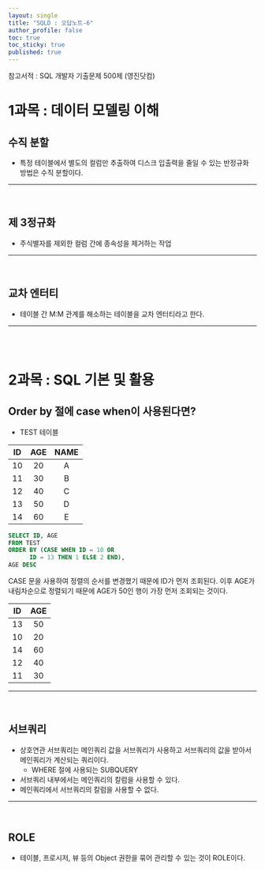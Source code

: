 ```yaml
---
layout: single
title: "SQLD : 오답노트-6"
author_profile: false
toc: true
toc_sticky: true
published: true
---
```


<div class="notice--primary" style="fontweight:bold">
참고서적 : SQL 개발자 기출문제 500제 (영진닷컴)
</div>


# 1과목 : 데이터 모델링 이해

## 수직 분할

* 특정 테이블에서 별도의 컬럼만 추출하여 디스크 입출력을 줄일 수 있는 반정규화 방법은 수직 분할이다.

<hr>
<br>

## 제 3정규화

* 주식별자를 제외한 컬럼 간에 종속성을 제거하는 작업

<hr>
<br>

## 교차 엔터티

* 테이블 간 M:M 관계를 해소하는 테이블을 교차 엔터티라고 한다.

<hr>
<br>
<br>

# 2과목 : SQL 기본 및 활용

## Order by 절에 case when이 사용된다면?

* TEST 테이블

|**ID**|**AGE**|**NAME**|
|:---:|:---:|:---:|
|10|20|A|
|11|30|B|
|12|40|C|
|13|50|D|
|14|60|E|

```sql
SELECT ID, AGE
FROM TEST
ORDER BY (CASE WHEN ID = 10 OR
      ID = 13 THEN 1 ELSE 2 END),
AGE DESC
```

<div class="notice--primary">
CASE 문을 사용하여 정렬의 순서를 변경했기 때문에 ID가 먼저 조회된다.
이후 AGE가 내림차순으로 정렬되기 때문에 AGE가 50인 행이 가장 먼저 조회되는 것이다.
</div>

|**ID**|**AGE**|
|:---:|:---:|
|13|50|
|10|20|
|14|60|
|12|40|
|11|30|

<hr>
<br>

## 서브쿼리

* 상호연관 서브쿼리는 메인쿼리 값을 서브쿼리가 사용하고 서브쿼리의 값을 받아서 메인쿼리가 계산되는 쿼리이다.
  - WHERE 절에 사용되는 SUBQUERY
* 서브쿼리 내부에서는 메인쿼리의 칼럼을 사용할 수 있다.
* 메인쿼리에서 서브쿼리의 칼럼을 사용할 수 없다.

<hr>
<br>

## ROLE

* 테이블, 프로시저, 뷰 등의 Object 권한을 묶어 관리할 수 있는 것이 ROLE이다.